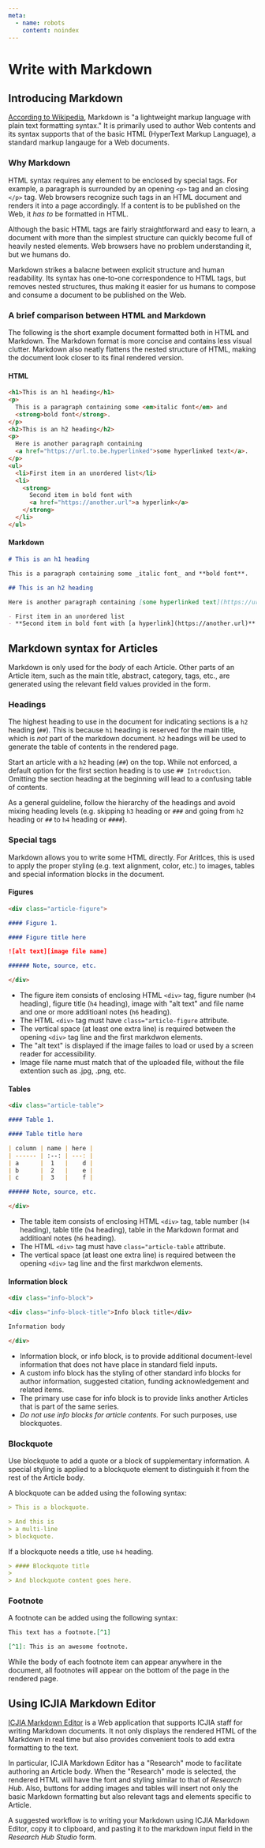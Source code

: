```yaml
---
meta:
  - name: robots
    content: noindex
---
```


# Write with Markdown

<StaffOnly />

## Introducing Markdown

[According to Wikipedia](https://en.wikipedia.org/wiki/Markdown), Markdown is "a lightweight markup language with plain text formatting syntax." It is primarily used to author Web contents and its syntax supports that of the basic HTML (HyperText Markup Language), a standard markup langauge for a Web documents.

### Why Markdown

HTML syntax requires any element to be enclosed by special tags. For example, a paragraph is surrounded by an opening `<p>` tag and an closing `</p>` tag. Web browsers recognize such tags in an HTML document and renders it into a page accordingly. If a content is to be published on the Web, it _has to_ be formatted in HTML.

Although the basic HTML tags are fairly straightforward and easy to learn, a document with more than the simplest structure can quickly become full of heavily nested elements. Web browsers have no problem understanding it, but we humans do.

Markdown strikes a balacne between explicit structure and human readability. Its syntax has one-to-one correspondence to HTML tags, but removes nested structures, thus making it easier for us humans to compose and consume a document to be published on the Web.

### A brief comparison between HTML and Markdown

The following is the short example document formatted both in HTML and Markdown. The Markdown format is more concise and contains less visual clutter. Markdown also neatly flattens the nested structure of HTML, making the document look closer to its final rendered version.

#### HTML

```html
<h1>This is an h1 heading</h1>
<p>
  This is a paragraph containing some <em>italic font</em> and
  <strong>bold font</strong>.
</p>
<h2>This is an h2 heading</h2>
<p>
  Here is another paragraph containing
  <a href="https://url.to.be.hyperlinked">some hyperlinked text</a>.
</p>
<ul>
  <li>First item in an unordered list</li>
  <li>
    <strong>
      Second item in bold font with
      <a href="https://another.url">a hyperlink</a>
    </strong>
  </li>
</ul>
```

#### Markdown

```markdown
# This is an h1 heading

This is a paragraph containing some _italic font_ and **bold font**.

## This is an h2 heading

Here is another paragraph containing [some hyperlinked text](https://url.to.be.hyperlinked).

- First item in an unordered list
- **Second item in bold font with [a hyperlink](https://another.url)**
```

## Markdown syntax for Articles

Markdown is only used for the _body_ of each Article. Other parts of an Article item, such as the main title, abstract, category, tags, etc., are generated using the relevant field values provided in the form.

### Headings

The highest heading to use in the document for indicating sections is a `h2` heading (`##`). This is because `h1` heading is reserved for the main title, which is _not_ part of the markdown document. `h2` headings will be used to generate the table of contents in the rendered page.

Start an article with a `h2` heading (`##`) on the top. While not enforced, a default option for the first section heading is to use `## Introduction`. Omitting the section heading at the beginning will lead to a confusing table of contents.

As a general guideline, follow the hierarchy of the headings and avoid mixing heading levels (e.g. skipping `h3` heading or `###` and going from `h2` heading or `##` to `h4` heading or `####`).

### Special tags

Markdown allows you to write some HTML directly. For Aritlces, this is used to apply the proper styling (e.g. text alignment, color, etc.) to images, tables and special information blocks in the document.

#### Figures

```markdown
<div class="article-figure">

#### Figure 1.

#### Figure title here

![alt text][image file name]

###### Note, source, etc.

</div>
```

- The figure item consists of enclosing HTML `<div>` tag, figure number (`h4` heading), figure title (`h4` heading), image with "alt text" and file name and one or more additioanl notes (`h6` heading).
- The HTML `<div>` tag must have `class="article-figure` attribute.
- The vertical space (at least one extra line) is required between the opening `<div>` tag line and the first markdwon elements.
- The "alt text" is displayed if the image failes to load or used by a screen reader for accessibility.
- Image file name must match that of the uploaded file, without the file extention such as .jpg, .png, etc.

#### Tables

```markdown
<div class="article-table">

#### Table 1.

#### Table title here

| column | name | here |
| ------ | :--: | ---: |
| a      |  1   |    d |
| b      |  2   |    e |
| c      |  3   |    f |

###### Note, source, etc.

</div>
```

- The table item consists of enclosing HTML `<div>` tag, table number (`h4` heading), table title (`h4` heading), table in the Markdown format and additioanl notes (`h6` heading).
- The HTML `<div>` tag must have `class="article-table` attribute.
- The vertical space (at least one extra line) is required between the opening `<div>` tag line and the first markdwon elements.

#### Information block

```markdown
<div class="info-block">

<div class="info-block-title">Info block title</div>

Information body

</div>
```

- Information block, or info block, is to provide additional document-level information that does not have place in standard field inputs.
- A custom info block has the styling of other standard info blocks for author information, suggested citation, funding acknowledgement and related items.
- The primary use case for info block is to provide links another Articles that is part of the same series.
- _Do not use info blocks for article contents._ For such purposes, use blockquotes.

### Blockquote

Use blockquote to add a quote or a block of supplementary information. A special styling is applied to a blockquote element to distinguish it from the rest of the Article body.

A blockquote can be added using the following syntax:

```markdown
> This is a blockquote.

> And this is
> a multi-line
> blockquote.
```

If a blockquote needs a title, use `h4` heading.

```markdown
> #### Blockquote title
>
> And blockquote content goes here.
```

### Footnote

A footnote can be added using the following syntax:

```markdown
This text has a footnote.[^1]

[^1]: This is an awesome footnote.
```

While the body of each footnote item can appear anywhere in the document, all footnotes will appear on the bottom of the page in the rendered page.

## Using ICJIA Markdown Editor

[ICJIA Markdown Editor](https://markdown.icjia.cloud/) is a Web application that supports ICJIA staff for writing Markdown documents. It not only displays the rendered HTML of the Markdown in real time but also provides convenient tools to add extra formatting to the text.

In particular, ICJIA Markdown Editor has a "Research" mode to facilitate authoring an Article body. When the "Research" mode is selected, the rendered HTML will have the font and styling similar to that of _Research Hub_. Also, buttons for adding images and tables will insert not only the basic Markdown formatting but also relevant tags and elements specific to Article.

A suggested workflow is to writing your Markdown using ICJIA Markdown Editor, copy it to clipboard, and pasting it to the markdown input field in the _Research Hub Studio_ form.
